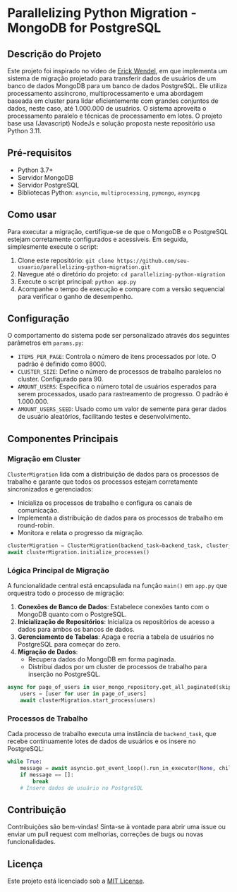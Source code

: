 # Parallelizing Python Migration - MongoDB for PostgreSQL

## Descrição do Projeto

Este projeto foi inspirado no vídeo de [Erick Wendel](https://www.youtube.com/watch?v=EnK8-x8L9TY&t=932s), em que implementa um sistema de migração projetado para transferir dados de usuários de um banco de dados MongoDB para um banco de dados PostgreSQL. Ele utiliza processamento assíncrono, multiprocessamento e uma abordagem baseada em cluster para lidar eficientemente com grandes conjuntos de dados, neste caso, até 1.000.000 de usuários. O sistema aproveita o processamento paralelo e técnicas de processamento em lotes. O projeto base usa (Javascript) NodeJs e solução proposta neste repositório usa Python 3.11.


## Pré-requisitos
- Python 3.7+
- Servidor MongoDB
- Servidor PostgreSQL
- Bibliotecas Python: `asyncio`, `multiprocessing`, `pymongo`, `asyncpg`

## Como usar

Para executar a migração, certifique-se de que o MongoDB e o PostgreSQL estejam corretamente configurados e acessíveis. Em seguida, simplesmente execute o script:

1. Clone este repositório: `git clone https://github.com/seu-usuario/parallelizing-python-migration.git`
2. Navegue até o diretório do projeto: `cd parallelizing-python-migration`
3. Execute o script principal: `python app.py`
4. Acompanhe o tempo de execução e compare com a versão sequencial para verificar o ganho de desempenho.

## Configuração

O comportamento do sistema pode ser personalizado através dos seguintes parâmetros em `params.py`:

- `ITEMS_PER_PAGE`: Controla o número de itens processados por lote. O padrão é definido como 8000.
- `CLUSTER_SIZE`: Define o número de processos de trabalho paralelos no cluster. Configurado para 90.
- `AMOUNT_USERS`: Especifica o número total de usuários esperados para serem processados, usado para rastreamento de progresso. O padrão é 1.000.000.
- `AMOUNT_USERS_SEED`: Usado como um valor de semente para gerar dados de usuário aleatórios, facilitando testes e desenvolvimento.


## Componentes Principais

### Migração em Cluster

`ClusterMigration` lida com a distribuição de dados para os processos de trabalho e garante que todos os processos estejam corretamente sincronizados e gerenciados:

- Inicializa os processos de trabalho e configura os canais de comunicação.
- Implementa a distribuição de dados para os processos de trabalho em round-robin.
- Monitora e relata o progresso da migração.

```python
clusterMigration = ClusterMigration(backend_task=backend_task, cluster_size=CLUSTER_SIZE)
await clusterMigration.initialize_processes()
```

### Lógica Principal de Migração

A funcionalidade central está encapsulada na função `main()` em `app.py` que orquestra todo o processo de migração:

1. **Conexões de Banco de Dados**: Estabelece conexões tanto com o MongoDB quanto com o PostgreSQL.
2. **Inicialização de Repositórios**: Inicializa os repositórios de acesso a dados para ambos os bancos de dados.
3. **Gerenciamento de Tabelas**: Apaga e recria a tabela de usuários no PostgreSQL para começar do zero.
4. **Migração de Dados**:
   - Recupera dados do MongoDB em forma paginada.
   - Distribui dados por um cluster de processos de trabalho para inserção no PostgreSQL.

```python
async for page_of_users in user_mongo_repository.get_all_paginated(skip=0, limit=ITEMS_PER_PAGE):
    users = [user for user in page_of_users]
    await clusterMigration.start_process(users)
```

### Processos de Trabalho

Cada processo de trabalho executa uma instância de `backend_task`, que recebe continuamente lotes de dados de usuários e os insere no PostgreSQL:

```python
while True:
    message = await asyncio.get_event_loop().run_in_executor(None, child_conn.recv)
    if message == []:
        break
    # Insere dados de usuário no PostgreSQL
```

## Contribuição
Contribuições são bem-vindas! Sinta-se à vontade para abrir uma issue ou enviar um pull request com melhorias, correções de bugs ou novas funcionalidades.

## Licença
Este projeto está licenciado sob a [MIT License](LICENSE).